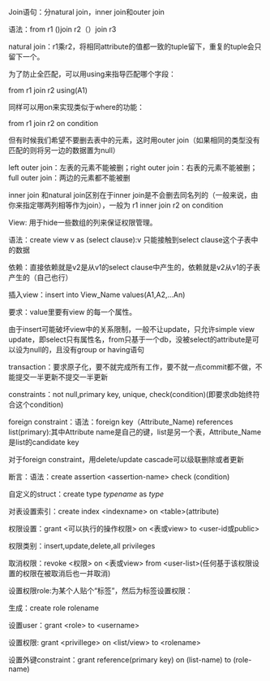 Join语句：分natural join，inner join和outer join

语法：from r1 ()join r2（）join r3

natural join：r1乘r2，将相同attribute的值都一致的tuple留下，重复的tuple会只留下一个。

为了防止全匹配，可以用using来指导匹配哪个字段：

from r1 join r2 using(A1)

同样可以用on来实现类似于where的功能：

from r1 join r2 on condition

但有时候我们希望不要删去表中的元素，这时用outer join（如果相同的类型没有匹配的则将另一边的数据置为null）

left outer join：左表的元素不能被删；right outer join：右表的元素不能被删；full outer join：两边的元素都不能被删

inner join 和natural join区别在于inner join是不会删去同名列的（一般来说，由你来指定哪两列相等作为join），一般为 r1 inner join r2 on condition



View: 用于hide一些数组的列来保证权限管理。

语法：create view v as (select clause):v 只能接触到select clause这个子表中的数据

依赖：直接依赖就是v2是从v1的select clause中产生的，依赖就是v2从v1的子表产生的（自己也行）

插入view：insert into View_Name values(A1,A2,...An)

要求：value里要有view 的每一个属性。

由于insert可能破坏view中的关系限制，一般不让update，只允许simple view update，即select只有属性名，from只基于一个db，没被select的attribute是可以设为null的，且没有group or having语句

transaction：要求原子化，要不就完成所有工作，要不就一点commit都不做，不能提交一半更新不提交一半更新

constraints：not null,primary key, unique, check(condition)(即要求db始终符合这个condition)

foreign constraint：语法：foreign key（Attribute_Name) references list(primary):其中Attribute name是自己的键，list是另一个表，Attribute_Name是list的candidate key

对于foreign constraint，用delete/update cascade可以级联删除或者更新

断言：语法：create assertion \<assertion-name> check (condition)

自定义的struct：create type *typename* as *type*

对表设置索引：create index \<indexname> on \<table>(attribute)

权限设置：grant \<可以执行的操作权限> on <表或view> to <user-id或public>

权限类别：insert,update,delete,all privileges

取消权限：revoke <权限> on <表或view> from \<user-list>(任何基于该权限设置的权限在被取消后也一并取消)

设置权限role:为某个人贴个“标签”，然后为标签设置权限：

生成：create role rolename

设置user：grant \<role> to \<username>

设置权限: grant \<privillege> on <list/view> to \<rolename>

设置外键constraint：grant reference(primary key) on (list-name) to (role-name)
